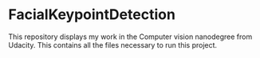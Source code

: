 # FacialKeypointDetection

This repository displays my work in the Computer vision nanodegree from Udacity. This contains all the files necessary to run this project. 

